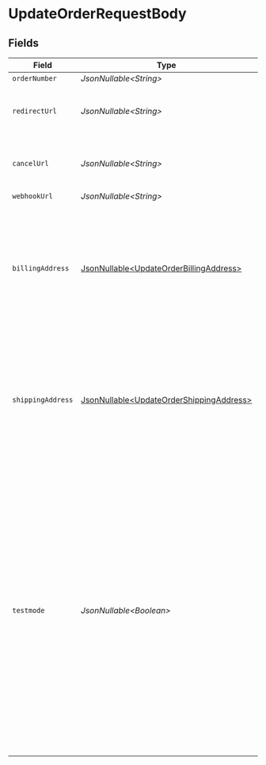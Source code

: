 # UpdateOrderRequestBody


## Fields

| Field                                                                                                                                                                                                                                                                                                | Type                                                                                                                                                                                                                                                                                                 | Required                                                                                                                                                                                                                                                                                             | Description                                                                                                                                                                                                                                                                                          |
| ---------------------------------------------------------------------------------------------------------------------------------------------------------------------------------------------------------------------------------------------------------------------------------------------------- | ---------------------------------------------------------------------------------------------------------------------------------------------------------------------------------------------------------------------------------------------------------------------------------------------------- | ---------------------------------------------------------------------------------------------------------------------------------------------------------------------------------------------------------------------------------------------------------------------------------------------------- | ---------------------------------------------------------------------------------------------------------------------------------------------------------------------------------------------------------------------------------------------------------------------------------------------------- |
| `orderNumber`                                                                                                                                                                                                                                                                                        | *JsonNullable\<String>*                                                                                                                                                                                                                                                                              | :heavy_minus_sign:                                                                                                                                                                                                                                                                                   | N/A                                                                                                                                                                                                                                                                                                  |
| `redirectUrl`                                                                                                                                                                                                                                                                                        | *JsonNullable\<String>*                                                                                                                                                                                                                                                                              | :heavy_minus_sign:                                                                                                                                                                                                                                                                                   | Can be updated while the order is not yet finalized.                                                                                                                                                                                                                                                 |
| `cancelUrl`                                                                                                                                                                                                                                                                                          | *JsonNullable\<String>*                                                                                                                                                                                                                                                                              | :heavy_minus_sign:                                                                                                                                                                                                                                                                                   | Can be updated while the order is not yet finalized.                                                                                                                                                                                                                                                 |
| `webhookUrl`                                                                                                                                                                                                                                                                                         | *JsonNullable\<String>*                                                                                                                                                                                                                                                                              | :heavy_minus_sign:                                                                                                                                                                                                                                                                                   | N/A                                                                                                                                                                                                                                                                                                  |
| `billingAddress`                                                                                                                                                                                                                                                                                     | [JsonNullable\<UpdateOrderBillingAddress>](../../models/operations/UpdateOrderBillingAddress.md)                                                                                                                                                                                                     | :heavy_minus_sign:                                                                                                                                                                                                                                                                                   | If a payment method has already been selected, the original shipping address may have already been forwarded to the payment method provider.                                                                                                                                                         |
| `shippingAddress`                                                                                                                                                                                                                                                                                    | [JsonNullable\<UpdateOrderShippingAddress>](../../models/operations/UpdateOrderShippingAddress.md)                                                                                                                                                                                                   | :heavy_minus_sign:                                                                                                                                                                                                                                                                                   | If a payment method has already been selected, the original billing address may have already been forwarded to the payment method provider.                                                                                                                                                          |
| `testmode`                                                                                                                                                                                                                                                                                           | *JsonNullable\<Boolean>*                                                                                                                                                                                                                                                                             | :heavy_minus_sign:                                                                                                                                                                                                                                                                                   | Most API credentials are specifically created for either live mode or test mode. For organization-level credentials such as OAuth access tokens, you can enable test mode by setting `testmode` to `true`.<br/><br/>Test entities cannot be retrieved when the endpoint is set to live mode, and vice versa. |